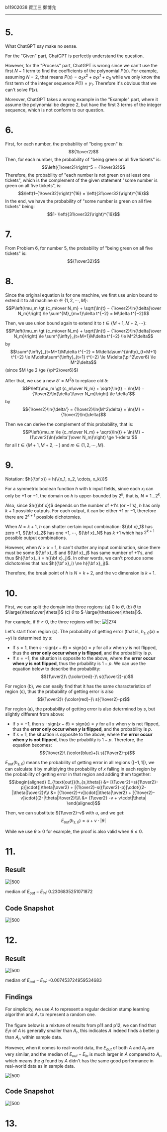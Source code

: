 b11902038 資工三 鄭博允

---

# 5.
What ChatGPT say make no sense. 

For the "Given" part, ChatGPT is perfectly understand the question.

However, for the "Process" part, ChatGPT is wrong since we can't use the first $N-1$ term to find the coefficients of the polynomial $P(x)$. For example, assuming $N=2$, that means $P(x) = a_2x^2 + a_1x^1 + a_0$ while we only know the first term of the integer sequence $P(1) = y_1$. Therefore it's obvious that we can't solve $P(x)$. 

Moreover, ChatGPT takes a wrong example in the "Example" part, where it assume the polynomial be degree 2, but have the first 3 terms of the integer sequence, which is not conform to our question.

<div style="page-break-after:always;"></div>

# 6.
First, for each number, the probability of "being green" is:
$${1\over2}$$
Then, for each number, the probability of "being green on all five tickets" is:
$$\left({1\over2}\right)^5 = {1\over32}$$
Therefore, the probability of "each number is not green on at least one tickets", which is the complement of the given statement "some number is green on all five tickets", is:
$$\left(1-{1\over32}\right)^{16} = \left({31\over32}\right)^{16}$$
In the end, we have the probability of "some number is green on all five tickets" being:
$$1- \left({31\over32}\right)^{16}$$

<div style="page-break-after:always;"></div>

# 7.
From Problem 6, for number 5, the probability of "being green on all five tickets" is:
$${1\over32}$$

<div style="page-break-after:always;"></div>

# 8.
Since the original equation is for one machine, we first use union bound to extend it to all machine $m \in \{1, 2, \cdots, M\}$:
$$P\left(\mu_m \gt {c_m\over N_m} + \sqrt{\ln{t} − {1\over2}\ln{\delta}\over N_m}\right) \le \sum^{M}_{m=1}\delta t^{−2} = M\delta t^{−2}$$

Then, we use union bound again to extend it to $t \in \{M+1, M+2, \cdots\}$:
$$P\left(\mu_m \gt {c_m\over N_m} + \sqrt{\ln{t} − {1\over2}\ln{\delta}\over N_m}\right) \le \sum^{\infty}_{t=M+1}M\delta t^{−2} \le M^2\delta$$
by
$$\sum^{\infty}_{t=M+1}M\delta t^{−2} = M\delta\sum^{\infty}_{t=M+1} t^{−2} \le M\delta\sum^{\infty}_{t=1} t^{−2} \le M\delta{\pi^2\over6} \le M^2\delta$$
(since $M \ge 2 \ge {\pi^2\over6}$)

After that, we use a new $\delta' = M^2\delta$ to replace old $\delta$:
$$P\left(\mu_m \gt {c_m\over N_m} + \sqrt{\ln{t} + \ln{M} − {1\over2}\ln{\delta'}\over N_m}\right) \le \delta'$$
by
$${1\over2}\ln{\delta'} = {1\over2}\ln{M^2\delta} = \ln{M} + {1\over2}\ln{\delta}$$

Then we can derive the complement of this probability, that is:
$$P\left(\mu_m \le {c_m\over N_m} + \sqrt{\ln{t} + \ln{M} − {1\over2}\ln{\delta'}\over N_m}\right) \ge 1-\delta'$$
for all $t \in \{M+1, M+2, \cdots\}$ and  $m \in \{1, 2, \cdots, M\}$.

<div style="page-break-after:always;"></div>

# 9.
Notation: $h({\bf x}) = h(\{x_1, x_2, \cdots, x_k\})$

For a symmetric boolean function $h$ with $k$ input fields, since each $x_i$ can only be $+1$ or $-1$, the domain oo $h$ is upper-bounded by $2^k$, that is, $N = 1 \dots 2^k$.

Also, since $h({\bf x})$ depends on the number of $+1$'s (or $-1$'s), $h$ has only $k+1$ possible outputs. For each output, it can be either $+1$ or $-1$, therefore there are $2^{k+1}$ possible dichotomies.

When $N = k+1$, $h$ can shatter certain input combination:
${\bf x}_1$ has zero $+1$, ${\bf x}_2$ has one $+1$, $\cdots$, ${\bf x}_N$ has $k$ $+1$
which has $2^{k+1}$ possible output combinations.

However, when $N \gt k+1$, $h$ can't shatter any input combination, since there must be some ${\bf x}_i$ and ${\bf x}_j$ has same number of $+1$'s, and thus $h({\bf x}_i) = h({\bf x}_j)$. In other words, we can't produce some dichotomies that has $h({\bf x}_i) \ne h({\bf x}_j)$.

Therefore, the break point of $h$ is $N = k+2$, and the vc dimension is $k+1$.

<div style="page-break-after:always;"></div>

# 10.
First, we can split the domain into three regions:
(a) $0$ to $\theta$,
(b) $\theta$ to $\large{\theta\over|\theta|}$
(c) $\theta$ to $-\large{\theta\over|\theta|}$.

For example, if $\theta \ge 0$, the three regions will be:
![|274](School/Course%20Homeworks/HTML/assets/Pasted%20image%2020241002175122.png)

Let's start from region (c). The probability of getting error (that is, $h_{s,\theta}(x) = -y$) is determined by $s$:
- If $s = 1$, then $s\cdot\text{sign}(x - \theta) = \text{sign}(x) = y$ for all $x$ when $y$ is not flipped, thus the **error only occur when $y$ is flipped**, and the probability is $p$.
- If $s = -1$, the situation is opposite to the above, where the **error occur when $y$ is not flipped**, thus the prbability is $1 - p$.
We can use the equation below to describe the probability:
$${1\over2}\ {\color{red}-}\ s({1\over2}-p)$$

For region (b), we can easily find that it has the same characteristics of region (c), thus the probability of getting error is also
$${1\over2}\ {\color{red}-}\ s({1\over2}-p)$$

For region (a), the probability of getting error is also determined by $s$, but slightly different from above:
- If $s = -1$, then $s\cdot\text{sign}(x - \theta) = \text{sign}(x) = y$ for all $x$ when $y$ is not flipped, thus the **error only occur when $y$ is flipped**, and the probability is $p$.
- If $s = 1$, the situation is opposite to the above, where the **error occur when $y$ is not flipped**, thus the prbability is $1 - p$.
Therefore, the equation becomes:
$${1\over2}\ {\color{blue}+}\ s({1\over2}-p)$$

$E_{\text{out}}(h_{s,\theta})$ means the probability of getting error in all regions ($[-1,1]$), we can calculate it by multiplying the probability of $x$ falling in each region by the probability of getting error in that region and adding them together:
$$\begin{aligned}
E_{\text{out}}(h_{s,\theta}) &= [{1\over2}+s({1\over2}-p)]\cdot{|\theta|\over2} + [{1\over2}-s({1\over2}-p)]\cdot{(2-|\theta|)\over2}\\\\
&= [{1\over2}+v]\cdot{|\theta|\over2} + [{1\over2}-v]\cdot{(2-|\theta|)\over2}\\\\
&= {1\over2} -v + v\cdot|\theta|
\end{aligned}$$

Then, we can substitute ${1\over2}-v$ with $u$, and we get:
$$E_{\text{out}}(h_{s,\theta}) = u + v\cdot|\theta|$$

While we use $\theta \ge 0$ for example, the proof is also valid when $\theta \le 0$.

<div style="page-break-after:always;"></div>

# 11.
## Result
![|500](School/Course%20Homeworks/HTML/assets/p11-scatter.png)

median of $E_{out} - E_{in}$: 0.2306835251071872

## Code Snapshot
![|500](School/Course%20Homeworks/HTML/assets/Pasted%20image%2020241003110406.png)

<div style="page-break-after:always;"></div>

# 12.
## Result
![|500](School/Course%20Homeworks/HTML/assets/p12-scatter.png)

median of $E_{out} - E_{in}$: -0.007453724959534683

## Findings
For simplicity, we use $A$ to represent a regular decision stump learning algorithm and $A_r$ to represent a random one.

The figure below is a mixture of results from p11 and p12, we can find that $E_in$ of $A$ is generally smaller than $A_r$, this indicates $A$ indeed finds a better $g$ than $A_r$, within sample data.

However, when it comes to real-world data, the $E_{out}$ of both $A$ and $A_r$ are very similar, and the median of $E_{out} - E_{in}$ is much larger in $A$ compared to $A_r$, which means the $g$ found by $A$ didn't has the same good performance in real-world data as in sample data.

![|500](School/Course%20Homeworks/HTML/assets/mix-scatter.png)

## Code Snapshot
![|500](School/Course%20Homeworks/HTML/assets/Pasted%20image%2020241003112257.png)

<div style="page-break-after:always;"></div>

# 13.
